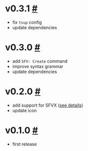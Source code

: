 # v0.3.1 [#](https://github.com/idleberg/vscode-sfv/releases/tag/v0.3.1)

- fix `tsup` config
- update dependencies

# v0.3.0 [#](https://github.com/idleberg/vscode-sfv/releases/tag/v0.3.0)

- add `SFV: Create` command
- improve syntax grammar
- update dependencies

# v0.2.0 [#](https://github.com/idleberg/vscode-sfv/releases/tag/v0.2.0)

- add support for SFVX ([see details](https://github.com/idleberg/node-sfv-cli))
- update icon

# v0.1.0 [#](https://github.com/idleberg/vscode-sfv/releases/tag/v0.1.0)

- first release

